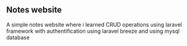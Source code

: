 ## Notes website

A simple notes website where i learned CRUD operations using laravel framework with authentification using laravel breeze 
and using mysql database
